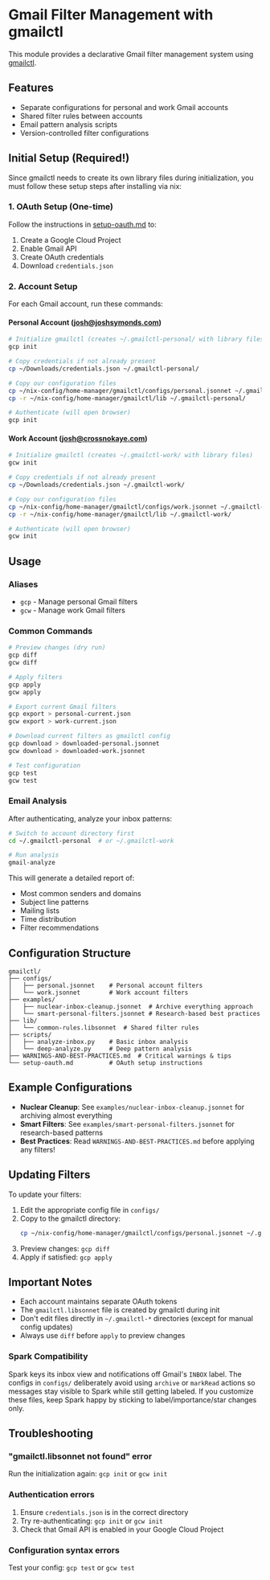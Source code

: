 # Gmail Filter Management with gmailctl

This module provides a declarative Gmail filter management system using [gmailctl](https://github.com/mbrt/gmailctl).

## Features

- Separate configurations for personal and work Gmail accounts
- Shared filter rules between accounts
- Email pattern analysis scripts
- Version-controlled filter configurations

## Initial Setup (Required!)

Since gmailctl needs to create its own library files during initialization, you must follow these setup steps after installing via nix:

### 1. OAuth Setup (One-time)

Follow the instructions in [setup-oauth.md](./setup-oauth.md) to:
1. Create a Google Cloud Project
2. Enable Gmail API
3. Create OAuth credentials
4. Download `credentials.json`

### 2. Account Setup

For each Gmail account, run these commands:

#### Personal Account (josh@joshsymonds.com)
```bash
# Initialize gmailctl (creates ~/.gmailctl-personal/ with library files)
gcp init

# Copy credentials if not already present
cp ~/Downloads/credentials.json ~/.gmailctl-personal/

# Copy our configuration files
cp ~/nix-config/home-manager/gmailctl/configs/personal.jsonnet ~/.gmailctl-personal/config.jsonnet
cp -r ~/nix-config/home-manager/gmailctl/lib ~/.gmailctl-personal/

# Authenticate (will open browser)
gcp init
```

#### Work Account (josh@crossnokaye.com)
```bash
# Initialize gmailctl (creates ~/.gmailctl-work/ with library files)
gcw init

# Copy credentials if not already present
cp ~/Downloads/credentials.json ~/.gmailctl-work/

# Copy our configuration files
cp ~/nix-config/home-manager/gmailctl/configs/work.jsonnet ~/.gmailctl-work/config.jsonnet
cp -r ~/nix-config/home-manager/gmailctl/lib ~/.gmailctl-work/

# Authenticate (will open browser)
gcw init
```

## Usage

### Aliases

- `gcp` - Manage personal Gmail filters
- `gcw` - Manage work Gmail filters

### Common Commands

```bash
# Preview changes (dry run)
gcp diff
gcw diff

# Apply filters
gcp apply
gcw apply

# Export current Gmail filters
gcp export > personal-current.json
gcw export > work-current.json

# Download current filters as gmailctl config
gcp download > downloaded-personal.jsonnet
gcw download > downloaded-work.jsonnet

# Test configuration
gcp test
gcw test
```

### Email Analysis

After authenticating, analyze your inbox patterns:

```bash
# Switch to account directory first
cd ~/.gmailctl-personal  # or ~/.gmailctl-work

# Run analysis
gmail-analyze
```

This will generate a detailed report of:
- Most common senders and domains
- Subject line patterns
- Mailing lists
- Time distribution
- Filter recommendations

## Configuration Structure

```
gmailctl/
├── configs/
│   ├── personal.jsonnet    # Personal account filters
│   └── work.jsonnet        # Work account filters
├── examples/
│   ├── nuclear-inbox-cleanup.jsonnet  # Archive everything approach
│   └── smart-personal-filters.jsonnet # Research-based best practices
├── lib/
│   └── common-rules.libsonnet  # Shared filter rules
├── scripts/
│   ├── analyze-inbox.py    # Basic inbox analysis
│   └── deep-analyze.py     # Deep pattern analysis
├── WARNINGS-AND-BEST-PRACTICES.md  # Critical warnings & tips
└── setup-oauth.md          # OAuth setup instructions
```

## Example Configurations

- **Nuclear Cleanup**: See `examples/nuclear-inbox-cleanup.jsonnet` for archiving almost everything
- **Smart Filters**: See `examples/smart-personal-filters.jsonnet` for research-based patterns
- **Best Practices**: Read `WARNINGS-AND-BEST-PRACTICES.md` before applying any filters!

## Updating Filters

To update your filters:

1. Edit the appropriate config file in `configs/`
2. Copy to the gmailctl directory:
   ```bash
   cp ~/nix-config/home-manager/gmailctl/configs/personal.jsonnet ~/.gmailctl-personal/config.jsonnet
   ```
3. Preview changes: `gcp diff`
4. Apply if satisfied: `gcp apply`

## Important Notes

- Each account maintains separate OAuth tokens
- The `gmailctl.libsonnet` file is created by gmailctl during init
- Don't edit files directly in `~/.gmailctl-*` directories (except for manual config updates)
- Always use `diff` before `apply` to preview changes

### Spark Compatibility

Spark keys its inbox view and notifications off Gmail's `INBOX` label. The configs in `configs/` deliberately avoid using `archive` or `markRead` actions so messages stay visible to Spark while still getting labeled. If you customize these files, keep Spark happy by sticking to label/importance/star changes only.

## Troubleshooting

### "gmailctl.libsonnet not found" error
Run the initialization again: `gcp init` or `gcw init`

### Authentication errors
1. Ensure `credentials.json` is in the correct directory
2. Try re-authenticating: `gcp init` or `gcw init`
3. Check that Gmail API is enabled in your Google Cloud Project

### Configuration syntax errors
Test your config: `gcp test` or `gcw test`

